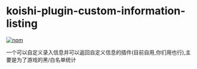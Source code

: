 # koishi-plugin-custom-information-listing

[![npm](https://img.shields.io/npm/v/koishi-plugin-custom-information-listing?style=flat-square)](https://www.npmjs.com/package/koishi-plugin-custom-information-listing)

一个可以自定义录入信息并可以返回自定义信息的插件(目前自用,你们用也行),主要是为了游戏的黑/白名单统计
